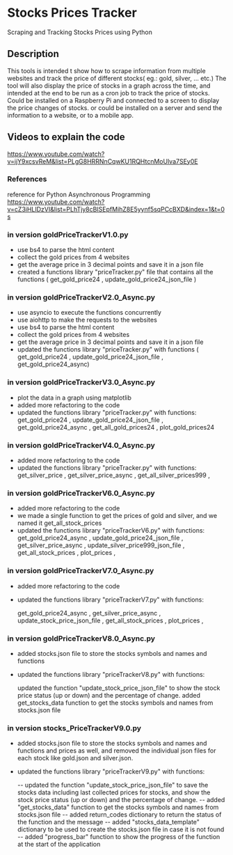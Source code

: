 # Stocks Prices Tracker
Scraping and Tracking Stocks Prices using Python

## Description
This tools is intended t show how to scrape information from multiple websites and track the price of different stocks( eg.: gold, silver, ... etc.)
The tool will also display the price of stocks in a graph across the time, and intended at the end to be run as a cron job to track the price of stocks.
Could be installed on a Raspberry Pi and connected to a screen to display the price changes of stocks.
or could be installed on a server and send the information to a website, or to a mobile app.


## Videos to explain the code
https://www.youtube.com/watch?v=ijY9xcsvReM&list=PLgG8HRRNnCqwKU1RQHtcnMoUlva7SEy0E

### References
reference for Python Asynchronous Programming
https://www.youtube.com/watch?v=cZ3iHLIDzVI&list=PLhTjy8cBISEpfMihZ8E5yynf5sqPCcBXD&index=1&t=0s

### in version goldPriceTrackerV1.0.py
- use bs4 to parse the html content
- collect the gold prices from 4 websites
- get the average price in 3 decimal points and save it in a json file
- created a functions library "priceTracker.py" file that contains all the functions ( get_gold_price24 , update_gold_price24_json_file )

### in version goldPriceTrackerV2.0_Async.py
- use asyncio to execute the functions concurrently
- use aiohttp to make the requests to the websites
- use bs4 to parse the html content
- collect the gold prices from 4 websites
- get the average price in 3 decimal points and save it in a json file
- updated the functions library "priceTracker.py" with functions ( get_gold_price24 , update_gold_price24_json_file , get_gold_price24_async)


### in version goldPriceTrackerV3.0_Async.py
- plot the data in a graph using matplotlib
- added more refactoring to the code
- updated the functions library "priceTracker.py" with functions:
   get_gold_price24 ,
   update_gold_price24_json_file , 
   get_gold_price24_async ,
   get_all_gold_prices24 , 
   plot_gold_prices24

### in version goldPriceTrackerV4.0_Async.py
- added more refactoring to the code
- updated the functions library "priceTracker.py" with functions:
   get_silver_price ,
   get_silver_price_async ,
   get_all_silver_prices999 ,

### in version goldPriceTrackerV6.0_Async.py
- added more refactoring to the code
- we made a single function to get the prices of gold and silver, and we named it get_all_stock_prices
- updated the functions library "priceTrackerV6.py" with functions:
   get_gold_price24_async ,
   update_gold_price24_json_file ,
   get_silver_price_async ,
   update_silver_price999_json_file ,
   get_all_stock_prices ,
   plot_prices ,

### in version goldPriceTrackerV7.0_Async.py
- added more refactoring to the code
- updated the functions library "priceTrackerV7.py" with functions:

   get_gold_price24_async ,
   get_silver_price_async ,
   update_stock_price_json_file ,
   get_all_stock_prices ,
   plot_prices ,

### in version goldPriceTrackerV8.0_Async.py
- added stocks.json file to store the stocks symbols and names and functions
- updated the functions library "priceTrackerV8.py" with functions:
    
   updated the function "update_stock_price_json_file" to show the stock price status (up or down) and the percentage of change.
   added get_stocks_data function to get the stocks symbols and names from stocks.json file

### in version stocks_PriceTrackerV9.0.py
- added stocks.json file to store the stocks symbols and names and functions and prices as well, and removed the individual json files for each stock
  like gold.json and silver.json.
- updated the functions library "priceTrackerV9.py" with functions:
    
   -- updated the function "update_stock_price_json_file" to save the stocks data including last collected prices for stocks,
   and show the stock price status (up or down) and the percentage of change.
   -- added "get_stocks_data" function to get the stocks symbols and names from stocks.json file
   -- added return_codes dictionary to return the status of the function and the message
   -- added "stocks_data_template" dictionary to be used to create the stocks.json file in case it is not found
   -- added "progress_bar" function to show the progress of the function at the start of the application
